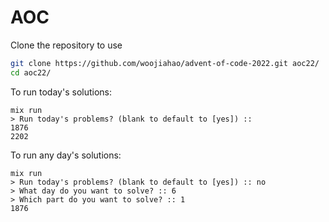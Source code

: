# AOC

Clone the repository to use

```bash
git clone https://github.com/woojiahao/advent-of-code-2022.git aoc22/
cd aoc22/
```

To run today's solutions:

```text
mix run
> Run today's problems? (blank to default to [yes]) ::
1876
2202
```

To run any day's solutions:

```text
mix run
> Run today's problems? (blank to default to [yes]) :: no
> What day do you want to solve? :: 6
> Which part do you want to solve? :: 1
1876
```
